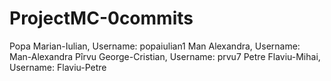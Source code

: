 # ProjectMC-0commits

Popa Marian-Iulian, Username: popaiulian1
Man Alexandra, Username: Man-Alexandra
Pîrvu George-Cristian, Username: prvu7
Petre Flaviu-Mihai, Username: Flaviu-Petre
